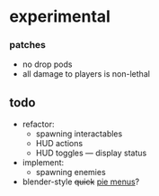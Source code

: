 # experimental

### patches
- no drop pods
- all damage to players is non-lethal

## todo
- refactor:
    - spawning interactables
    - HUD actions
    - HUD toggles — display status
- implement:
    - spawning enemies
- blender-style ~~quick~~ [pie menus](https://docs.blender.org/manual/en/latest/interface/controls/buttons/menus.html#pie-menus)?
